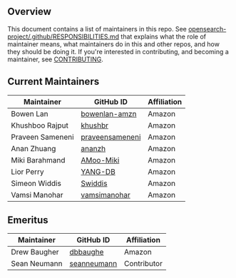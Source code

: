## Overview

This document contains a list of maintainers in this repo. See [opensearch-project/.github/RESPONSIBILITIES.md](https://github.com/opensearch-project/.github/blob/main/RESPONSIBILITIES.md#maintainer-responsibilities) that explains what the role of maintainer means, what maintainers do in this and other repos, and how they should be doing it. If you're interested in contributing, and becoming a maintainer, see [CONTRIBUTING](CONTRIBUTING.md).

## Current Maintainers

| Maintainer       | GitHub ID                                             | Affiliation |
|------------------|-------------------------------------------------------| ----------- |
| Bowen Lan        | [bowenlan-amzn](https://github.com/bowenlan-amzn)     | Amazon      |
| Khushboo Rajput  | [khushbr](https://github.com/khushbr)                 | Amazon      |
| Praveen Sameneni | [praveensameneni](https://github.com/praveensameneni) | Amazon      |
| Anan Zhuang      | [ananzh](https://github.com/ananzh)                   | Amazon      |
| Miki Barahmand   | [AMoo-Miki](https://github.com/AMoo-Miki)             | Amazon      |
| Lior Perry       | [YANG-DB](https://github.com/YANG-DB/)                | Amazon      |
| Simeon Widdis    | [Swiddis](https://github.com/Swiddis)                 | Amazon      |
| Vamsi Manohar    | [vamsimanohar](https://github.com/vamsimanohar)       | Amazon      |

## Emeritus

| Maintainer       | GitHub ID                                             | Affiliation |
| ---------------- | ----------------------------------------------------- | ----------- |
| Drew Baugher     | [dbbaughe](https://github.com/dbbaughe)               | Amazon      |
| Sean Neumann     | [seanneumann](https://github.com/seanneumann)         | Contributor      |
